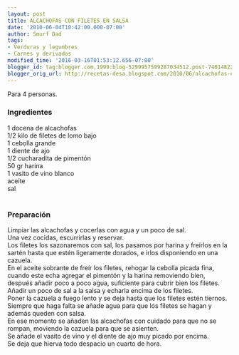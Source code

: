 ```yaml
---
layout: post
title: ALCACHOFAS CON FILETES EN SALSA
date: '2010-06-04T10:42:00.000-07:00'
author: Smurf Dad
tags:
- Verduras y legumbres
- Carnes y derivados
modified_time: '2016-03-16T01:53:12.656-07:00'
blogger_id: tag:blogger.com,1999:blog-5299957599287034512.post-74014822544314999
blogger_orig_url: http://recetas-desa.blogspot.com/2010/06/alcachofas-con-filetes-en-salsa.html
---
```


Para 4 personas.<br /><h3>Ingredientes</h3>1 docena de alcachofas<br />1/2 kilo de filetes de lomo bajo<br />1 cebolla grande<br />1 diente de ajo<br />1/2 cucharadita de pimentón<br />50 gr harina<br />1 vasito de vino blanco<br />aceite<br />sal<br /><br /><h3>Preparación</h3>Limpiar las alcachofas y cocerlas con agua y un poco de sal.<br />Una vez cocidas, escurrirlas y reservar.<br />Los filetes los sazonaremos con sal, los pasamos por harina y freírlos en la sartén hasta que estén ligeramente dorados, e irlos disponiendo en una cazuela.<br />En el aceite sobrante de freír los filetes, rehogar la cebolla picada fina, cuando este echa agregar el pimentón y la harina removiendo bien, después añadir poco a poco agua, suficiente para cubrir bien los filetes. Añadir un poco de sal a la salsa y echarla encima de los filetes.<br />Poner la cazuela a fuego lento y se deja hasta que los filetes estén tiernos.<br />Siempre que haga falta se añade agua para que los filetes se hagan y además queden con salsa.<br />En ese momento se añaden las alcachofas con cuidado para que no se rompan, moviendo la cazuela para que se asienten.<br />Se añade el vasito de vino y el diente de ajo muy picado por encima.<br />Se deja que hierva todo despacio un cuarto de hora.